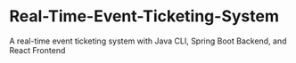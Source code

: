 # Real-Time-Event-Ticketing-System
A real-time event ticketing system with Java CLI, Spring Boot Backend, and React Frontend
